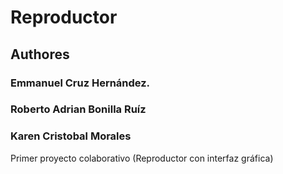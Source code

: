 # Reproductor

## Authores
### Emmanuel Cruz Hernández.
### Roberto Adrian Bonilla Ruíz
### Karen Cristobal Morales

Primer proyecto colaborativo (Reproductor con interfaz gráfica)
